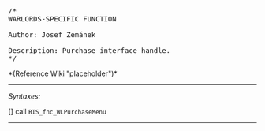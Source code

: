 <pre>/*
WARLORDS-SPECIFIC FUNCTION

Author: Josef Zemánek

Description: Purchase interface handle.
*/</pre>*(Reference Wiki "placeholder")*<!-- Remove this after fill-in -->


---
*Syntaxes:*

[] call `BIS_fnc_WLPurchaseMenu`

---
